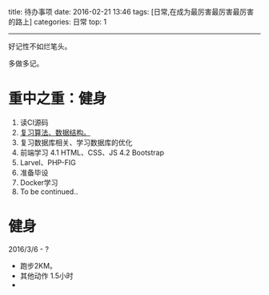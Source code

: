 
title: 待办事项
date: 2016-02-21 13:46
tags: [日常,在成为最厉害最厉害最厉害的路上]
categories: 日常
top: 1

---
 
 好记性不如烂笔头。

<!-- more -->

多做多记。

# 重中之重：健身

1. 读CI源码
2. [复习算法、数据结构。](http://zh.visualgo.net/)
3. 复习数据库相关、学习数据库的优化
4. 前端学习
4.1 HTML、CSS、JS
4.2 Bootstrap 
5. Larvel、PHP-FIG
6. 准备毕设
7. Docker学习
8. To be continued..


# 健身

2016/3/6 - ?

- 跑步2KM。
- 其他动作 1.5小时
-

